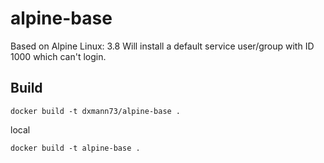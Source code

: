 alpine-base
==============

Based on Alpine Linux: 3.8
Will install a default service user/group with ID 1000 which can't login.

Build
--------
```
docker build -t dxmann73/alpine-base .
```
local
```
docker build -t alpine-base .
```